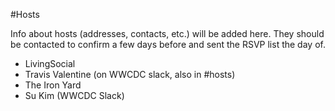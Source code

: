 #Hosts

Info about hosts (addresses, contacts, etc.) will be added here. They should be contacted to confirm a few days before and sent the RSVP list the day of.

* LivingSocial
 * Travis Valentine (on WWCDC slack, also in #hosts)
* The Iron Yard
 * Su Kim (WWCDC Slack)